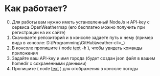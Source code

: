 # Как работает?

0. Для работы вам нужно иметь установленный NodeJs и API-key с сервиса OpenWeathermap (его бесплатно можно получить при регистрации на их сайте)
1. Скачиваете репозиторий и в консоле задаете путь к нему (пример вида в консоле: D:\Programming\GitHub\weather-cli>_)
2. В консоле пропишите ( node [text](weather.js) -h ), чтобы увидеть команды приложения
3. Задайте ваш API-key и имя города (будет создан json файл в вашем homedir с сохраненными данными)
4. Пропишите ( node [text](weather.js) ) для отображения в консоле погоды
